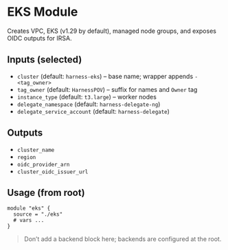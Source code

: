 # EKS Module

Creates VPC, EKS (v1.29 by default), managed node groups, and exposes OIDC outputs for IRSA.

## Inputs (selected)

- `cluster` (default: `harness-eks`) – base name; wrapper appends `-<tag_owner>`
- `tag_owner` (default: `HarnessPOV`) – suffix for names and `Owner` tag
- `instance_type` (default: `t3.large`) – worker nodes
- `delegate_namespace` (default: `harness-delegate-ng`)
- `delegate_service_account` (default: `harness-delegate`)

## Outputs

- `cluster_name`
- `region`
- `oidc_provider_arn`
- `cluster_oidc_issuer_url`

## Usage (from root)

```hcl
module "eks" {
  source = "./eks"
  # vars ...
}
```

> Don’t add a backend block here; backends are configured at the root.
